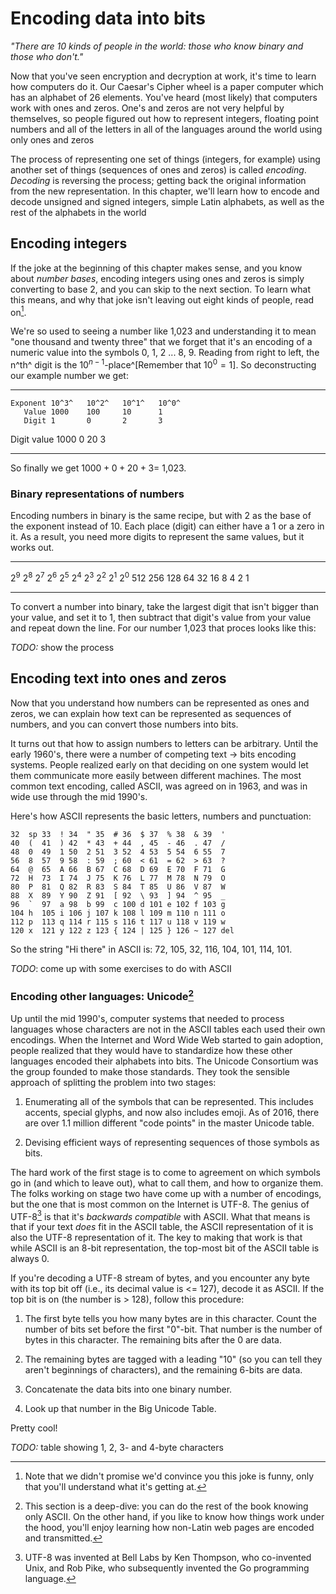 # Encoding data into bits
_"There are 10 kinds of people in the world:
those who know binary and those who don't."_

Now that you've seen encryption and decryption at work, it's time to learn how
computers do it. Our Caesar's Cipher wheel is a paper computer which has an
alphabet of 26 elements. You've heard (most likely) that computers work with
ones and zeros. One's and zeros are not very helpful by themselves, so
people figured out how to represent integers, floating point numbers and all of
the letters in all of the languages around the world using only ones and
zeros 

The process of representing one set of things (integers, for example) using
another set of things (sequences of ones and zeros) is called _encoding_.
_Decoding_ is reversing the process; getting back the original information from
the new representation. In this chapter, we'll learn how to encode and decode
unsigned and signed integers, simple Latin alphabets, as well as the rest of
the alphabets in the world

## Encoding integers

If the joke at the beginning of this chapter makes sense, and you know about
_number bases_, encoding integers using ones and zeros is simply converting to
base 2, and you can skip to the next section.  To learn what this means, and
why that joke isn't leaving out eight kinds of people, read on[^1].

[^1]: Note that we didn't promise we'd convince you this joke is funny, only
that you'll understand what it's getting at.

We're so used to seeing a number like 1,023 and understanding it to mean
"one thousand and twenty three" that we forget that it's
an encoding of a numeric value into the symbols 0, 1, 2 ... 8, 9. Reading
from right to left, the n^th^ digit is the $10^{n-1}$-place^[Remember that $10^0 = 1$]. So deconstructing our example number we get:

 ----------- ------  ------  ------  ------
    Exponent 10^3^   10^2^   10^1^   10^0^
       Value 1000    100     10      1
       Digit 1       0       2       3
 Digit value 1000    0       20      3
 ----------- ------  ------  ------  ------

So finally we get $1000 + 0 + 20 + 3 =$ 1,023.

### Binary representations of numbers

Encoding numbers in binary is the same recipe, but with 2 as the base
of the exponent instead of 10. Each place (digit) can either have a 1
or a zero in it. As a result, you need more digits to represent the
same values, but it works out.

  ----- ----- ----- ----- ----- ----- ----- ----- ----- -----
  $2^9$ $2^8$ $2^7$ $2^6$ $2^5$ $2^4$ $2^3$ $2^2$ $2^1$ $2^0$
  512   256   128   64    32    16    8     4     2     1
  ----- ----- ----- ----- ----- ----- ----- ----- ----- -----

To convert a number into binary, take the largest digit that isn't
bigger than your value, and set it to 1, then subtract that digit's value
from your value and repeat down the line. For our number 1,023 that
proces looks like this:

*TODO:* show the process

## Encoding text into ones and zeros

Now that you understand how numbers can be represented as ones and zeros,
we can explain how text can be represented as sequences of numbers, and
you can convert those numbers into bits.

It turns out that how to assign numbers to letters can be arbitrary.
Until the early 1960's, there were a number of competing text $\rightarrow$ bits
encoding systems. People realized early on that deciding on one
system would let them communicate more easily between different
machines. The most common text encoding, called ASCII, was agreed on
in 1963, and was in wide use through the mid 1990's.

Here's how ASCII represents the basic letters, numbers and punctuation:

~~~
32  sp 33  ! 34  " 35  # 36  $ 37  % 38  & 39  '
40  (  41  ) 42  * 43  + 44  , 45  - 46  . 47  /
48  0  49  1 50  2 51  3 52  4 53  5 54  6 55  7
56  8  57  9 58  : 59  ; 60  < 61  = 62  > 63  ?
64  @  65  A 66  B 67  C 68  D 69  E 70  F 71  G
72  H  73  I 74  J 75  K 76  L 77  M 78  N 79  O
80  P  81  Q 82  R 83  S 84  T 85  U 86  V 87  W
88  X  89  Y 90  Z 91  [ 92  \ 93  ] 94  ^ 95  _
96  `  97  a 98  b 99  c 100 d 101 e 102 f 103 g
104 h  105 i 106 j 107 k 108 l 109 m 110 n 111 o
112 p  113 q 114 r 115 s 116 t 117 u 118 v 119 w
120 x  121 y 122 z 123 { 124 | 125 } 126 ~ 127 del
~~~

So the string "Hi there" in ASCII is: 72, 105, 32, 116, 104, 101, 114, 101.

_TODO_: come up with some exercises to do with ASCII

### Encoding other languages: Unicode[^2]

[^2]: This section is a deep-dive: you can do the rest of the book knowing only
ASCII. On the other hand, if you like to know how things work under the hood,
you'll enjoy learning how non-Latin web pages are encoded and transmitted.

Up until the mid 1990's, computer systems that needed to process languages
whose characters are not in the ASCII tables each used their own encodings.
When the Internet and Word Wide Web started to gain adoption, people realized
that they would have to standardize how these other languages encoded their
alphabets into bits. The Unicode Consortium was the group founded to make
those standards. They took the sensible approach of splitting the problem
into two stages:

 1. Enumerating all of the symbols that can be represented. This includes
    accents, special glyphs, and now also includes emoji. As of 2016, there
    are over 1.1 million different "code points" in the master Unicode table.

 2. Devising efficient ways of representing sequences of those symbols as bits.

The hard work of the first stage is to come to agreement on which symbols go in
(and which to leave out), what to call them, and how to organize them. The
folks working on stage two have come up with a number of encodings, but the one
that is most common on the Internet is UTF-8.  The genius of UTF-8[^3] is that
it's _backwards compatible_ with ASCII. What that means is that if your text
_does_ fit in the ASCII table, the ASCII representation of it is also the UTF-8
representation of it. The key to making that work is that while ASCII is an
8-bit representation, the top-most bit of the ASCII table is always 0.

[^3]: UTF-8 was invented at Bell Labs by Ken Thompson, who co-invented Unix, and Rob Pike, who subsequently invented the Go programming language.

If you're decoding a UTF-8 stream of bytes, and you encounter any byte with its
top bit off (i.e., its decimal value is <= 127), decode it as ASCII. If the top
bit is on (the number is > 128), follow this procedure:

 1. The first byte tells you how many bytes are in this character. Count the
    number of bits set before the first "0"-bit. That number is the number
    of bytes in this character.  The remaining bits after the 0 are data.

 2. The remaining bytes are tagged with a leading "10" (so you can tell
    they aren't beginnings of characters), and the remaining 6-bits are data.

 3. Concatenate the data bits into one binary number.

 4. Look up that number in the Big Unicode Table.

Pretty cool!

_TODO:_ table showing 1, 2, 3- and 4-byte characters
